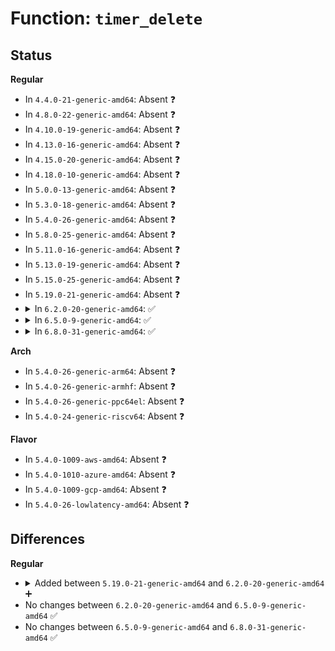 # Function: <code>timer_delete</code>

## Status
<b>Regular</b>
<ul>
<li>
In <code>4.4.0-21-generic-amd64</code>: Absent ❓
</li>
<li>
In <code>4.8.0-22-generic-amd64</code>: Absent ❓
</li>
<li>
In <code>4.10.0-19-generic-amd64</code>: Absent ❓
</li>
<li>
In <code>4.13.0-16-generic-amd64</code>: Absent ❓
</li>
<li>
In <code>4.15.0-20-generic-amd64</code>: Absent ❓
</li>
<li>
In <code>4.18.0-10-generic-amd64</code>: Absent ❓
</li>
<li>
In <code>5.0.0-13-generic-amd64</code>: Absent ❓
</li>
<li>
In <code>5.3.0-18-generic-amd64</code>: Absent ❓
</li>
<li>
In <code>5.4.0-26-generic-amd64</code>: Absent ❓
</li>
<li>
In <code>5.8.0-25-generic-amd64</code>: Absent ❓
</li>
<li>
In <code>5.11.0-16-generic-amd64</code>: Absent ❓
</li>
<li>
In <code>5.13.0-19-generic-amd64</code>: Absent ❓
</li>
<li>
In <code>5.15.0-25-generic-amd64</code>: Absent ❓
</li>
<li>
In <code>5.19.0-21-generic-amd64</code>: Absent ❓
</li>
<li>
<details>
<summary>In <code>6.2.0-20-generic-amd64</code>: ✅</summary>

```c
int timer_delete(struct timer_list * timer)
```

```json
{
  "name": "timer_delete",
  "collision_type": "Unique Global",
  "inline_type": "No",
  "funcs": [
    {
      "addr": 18446744071580774640,
      "name": "timer_delete",
      "external": true,
      "loc": "kernel/time/timer.c:1359",
      "file": "kernel/time/timer.c",
      "inline": "seen, unknown",
      "caller_inline": [],
      "caller_func": [
        "kernel/workqueue.c:try_to_grab_pending",
        "kernel/sched/build_utility.c:psi_trigger_destroy",
        "kernel/time/clocksource.c:clocksource_unbind",
        "kernel/time/clocksource.c:__clocksource_watchdog_kthread",
        "mm/page-writeback.c:laptop_sync_completion",
        "drivers/pci/hotplug/shpchp_hpc.c:hpc_release_ctlr",
        "drivers/tty/sysrq.c:sysrq_handle_keypress",
        "drivers/tty/sysrq.c:sysrq_handle_keypress",
        "drivers/tty/vt/vt.c:poke_blanked_console",
        "drivers/tty/serial/kgdb_nmi.c:kgdb_nmi_tty_shutdown",
        "drivers/usb/core/hcd.c:unlink1",
        "drivers/usb/dwc2/hcd.c:dwc2_hcd_free",
        "drivers/usb/dwc2/hcd_queue.c:dwc2_hcd_qh_add",
        "net/core/neighbour.c:pneigh_enqueue",
        "net/core/neighbour.c:neigh_proxy_process",
        "net/core/neighbour.c:neigh_proxy_process",
        "net/core/neighbour.c:neigh_destroy",
        "net/sched/sch_generic.c:dev_deactivate_many",
        "net/ipv4/igmp.c:ip_mc_down",
        "net/ipv4/igmp.c:ip_mc_down",
        "net/ipv4/igmp.c:__igmp_group_dropped",
        "net/ipv4/igmp.c:igmp_rcv",
        "net/ipv4/igmp.c:igmp_heard_query",
        "net/ipv4/igmp.c:igmp_heard_query",
        "net/ipv4/inet_fragment.c:inet_frag_destroy",
        "net/ipv4/inet_fragment.c:inet_frag_kill",
        "net/ipv4/ipmr.c:ipmr_mfc_add",
        "net/ipv4/ipmr.c:ipmr_mfc_add",
        "net/xfrm/xfrm_policy.c:xdst_queue_output",
        "net/xfrm/xfrm_policy.c:xfrm_policy_requeue",
        "net/xfrm/xfrm_policy.c:xfrm_policy_kill",
        "net/xfrm/xfrm_policy.c:xfrm_policy_kill",
        "net/xfrm/xfrm_policy.c:xfrm_policy_destroy",
        "net/xfrm/xfrm_policy.c:xfrm_policy_destroy",
        "net/ipv6/ip6_fib.c:fib6_run_gc",
        "net/ipv6/ip6_flowlabel.c:ip6_flowlabel_cleanup",
        "net/ipv6/ip6mr.c:ip6mr_mfc_add",
        "net/ipv6/ip6mr.c:ip6mr_mfc_add"
      ]
    }
  ],
  "symbols": [
    {
      "addr": 18446744071580774640,
      "name": "timer_delete",
      "section": ".text",
      "bind": "STB_GLOBAL",
      "size": 143
    }
  ]
}
```
</details>
</li>
<li>
<details>
<summary>In <code>6.5.0-9-generic-amd64</code>: ✅</summary>

```c
int timer_delete(struct timer_list * timer)
```

```json
{
  "name": "timer_delete",
  "collision_type": "Unique Global",
  "inline_type": "No",
  "funcs": [
    {
      "addr": 18446744071580857712,
      "name": "timer_delete",
      "external": true,
      "loc": "kernel/time/timer.c:1359",
      "file": "kernel/time/timer.c",
      "inline": "seen, unknown",
      "caller_inline": [],
      "caller_func": [
        "kernel/workqueue.c:try_to_grab_pending",
        "kernel/sched/build_utility.c:psi_trigger_destroy",
        "kernel/time/clocksource.c:clocksource_unbind",
        "kernel/time/clocksource.c:__clocksource_watchdog_kthread",
        "mm/page-writeback.c:laptop_sync_completion",
        "drivers/pci/hotplug/shpchp_hpc.c:hpc_release_ctlr",
        "drivers/tty/sysrq.c:sysrq_handle_keypress",
        "drivers/tty/sysrq.c:sysrq_handle_keypress",
        "drivers/tty/vt/vt.c:poke_blanked_console",
        "drivers/tty/serial/kgdb_nmi.c:kgdb_nmi_tty_shutdown",
        "drivers/usb/core/hcd.c:unlink1",
        "drivers/usb/dwc2/hcd.c:dwc2_hcd_free",
        "drivers/usb/dwc2/hcd_queue.c:dwc2_hcd_qh_add",
        "net/core/neighbour.c:pneigh_enqueue",
        "net/core/neighbour.c:neigh_proxy_process",
        "net/core/neighbour.c:neigh_proxy_process",
        "net/core/neighbour.c:neigh_destroy",
        "net/sched/sch_generic.c:dev_deactivate_many",
        "net/ipv4/igmp.c:ip_mc_down",
        "net/ipv4/igmp.c:ip_mc_down",
        "net/ipv4/igmp.c:__igmp_group_dropped",
        "net/ipv4/igmp.c:igmp_rcv",
        "net/ipv4/igmp.c:igmp_heard_query",
        "net/ipv4/igmp.c:igmp_heard_query",
        "net/ipv4/inet_fragment.c:inet_frag_destroy",
        "net/ipv4/inet_fragment.c:inet_frag_kill",
        "net/ipv4/ipmr.c:ipmr_mfc_add",
        "net/ipv4/ipmr.c:ipmr_mfc_add",
        "net/xfrm/xfrm_policy.c:xdst_queue_output",
        "net/xfrm/xfrm_policy.c:xfrm_policy_requeue",
        "net/xfrm/xfrm_policy.c:xfrm_policy_kill",
        "net/xfrm/xfrm_policy.c:xfrm_policy_kill",
        "net/xfrm/xfrm_policy.c:xfrm_policy_destroy",
        "net/xfrm/xfrm_policy.c:xfrm_policy_destroy",
        "net/ipv6/ip6_fib.c:fib6_run_gc",
        "net/ipv6/ip6_flowlabel.c:ip6_flowlabel_cleanup",
        "net/ipv6/ip6mr.c:ip6mr_mfc_add",
        "net/ipv6/ip6mr.c:ip6mr_mfc_add"
      ]
    }
  ],
  "symbols": [
    {
      "addr": 18446744071580857712,
      "name": "timer_delete",
      "section": ".text",
      "bind": "STB_GLOBAL",
      "size": 133
    }
  ]
}
```
</details>
</li>
<li>
<details>
<summary>In <code>6.8.0-31-generic-amd64</code>: ✅</summary>

```c
int timer_delete(struct timer_list * timer)
```

```json
{
  "name": "timer_delete",
  "collision_type": "Unique Global",
  "inline_type": "No",
  "funcs": [
    {
      "addr": 18446744071580947872,
      "name": "timer_delete",
      "external": true,
      "loc": "kernel/time/timer.c:1359",
      "file": "kernel/time/timer.c",
      "inline": "seen, unknown",
      "caller_inline": [],
      "caller_func": [
        "kernel/workqueue.c:try_to_grab_pending",
        "kernel/sched/build_utility.c:psi_trigger_destroy",
        "kernel/rcu/tree.c:nocb_gp_wait",
        "kernel/rcu/tree.c:nocb_gp_wait",
        "kernel/time/clocksource.c:clocksource_unbind",
        "kernel/time/clocksource.c:__clocksource_watchdog_kthread",
        "mm/page-writeback.c:laptop_sync_completion",
        "drivers/pci/hotplug/shpchp_hpc.c:hpc_release_ctlr",
        "drivers/tty/sysrq.c:sysrq_handle_keypress",
        "drivers/tty/sysrq.c:sysrq_handle_keypress",
        "drivers/tty/vt/vt.c:poke_blanked_console",
        "drivers/tty/serial/kgdb_nmi.c:kgdb_nmi_tty_shutdown",
        "drivers/usb/core/hcd.c:unlink1",
        "drivers/usb/dwc2/hcd.c:dwc2_hcd_free",
        "drivers/usb/dwc2/hcd_queue.c:dwc2_hcd_qh_add",
        "net/core/neighbour.c:pneigh_enqueue",
        "net/core/neighbour.c:neigh_proxy_process",
        "net/core/neighbour.c:neigh_proxy_process",
        "net/core/neighbour.c:neigh_destroy",
        "net/sched/sch_generic.c:dev_deactivate_many",
        "net/ipv4/igmp.c:ip_mc_down",
        "net/ipv4/igmp.c:ip_mc_down",
        "net/ipv4/igmp.c:__igmp_group_dropped",
        "net/ipv4/igmp.c:igmp_rcv",
        "net/ipv4/igmp.c:igmp_heard_query",
        "net/ipv4/igmp.c:igmp_heard_query",
        "net/ipv4/inet_fragment.c:inet_frag_destroy",
        "net/ipv4/inet_fragment.c:inet_frag_kill",
        "net/ipv4/ipmr.c:ipmr_mfc_add",
        "net/ipv4/ipmr.c:ipmr_mfc_add",
        "net/xfrm/xfrm_policy.c:xdst_queue_output",
        "net/xfrm/xfrm_policy.c:xfrm_policy_requeue",
        "net/xfrm/xfrm_policy.c:xfrm_policy_kill",
        "net/xfrm/xfrm_policy.c:xfrm_policy_kill",
        "net/xfrm/xfrm_policy.c:xfrm_policy_destroy",
        "net/xfrm/xfrm_policy.c:xfrm_policy_destroy",
        "net/ipv6/ip6_fib.c:fib6_run_gc",
        "net/ipv6/ip6_flowlabel.c:ip6_flowlabel_cleanup",
        "net/ipv6/ip6mr.c:ip6mr_mfc_add",
        "net/ipv6/ip6mr.c:ip6mr_mfc_add"
      ]
    }
  ],
  "symbols": [
    {
      "addr": 18446744071580947872,
      "name": "timer_delete",
      "section": ".text",
      "bind": "STB_GLOBAL",
      "size": 133
    }
  ]
}
```
</details>
</li>
</ul>
<b>Arch</b>
<ul>
<li>
In <code>5.4.0-26-generic-arm64</code>: Absent ❓
</li>
<li>
In <code>5.4.0-26-generic-armhf</code>: Absent ❓
</li>
<li>
In <code>5.4.0-26-generic-ppc64el</code>: Absent ❓
</li>
<li>
In <code>5.4.0-24-generic-riscv64</code>: Absent ❓
</li>
</ul>
<b>Flavor</b>
<ul>
<li>
In <code>5.4.0-1009-aws-amd64</code>: Absent ❓
</li>
<li>
In <code>5.4.0-1010-azure-amd64</code>: Absent ❓
</li>
<li>
In <code>5.4.0-1009-gcp-amd64</code>: Absent ❓
</li>
<li>
In <code>5.4.0-26-lowlatency-amd64</code>: Absent ❓
</li>
</ul>

## Differences
<b>Regular</b>
<ul>
<li>
<details>
<summary>Added between <code>5.19.0-21-generic-amd64</code> and <code>6.2.0-20-generic-amd64</code> ➕</summary>

```c
int timer_delete(struct timer_list * timer)
```
</details>
</li>
<li>
No changes between <code>6.2.0-20-generic-amd64</code> and <code>6.5.0-9-generic-amd64</code> ✅
</li>
<li>
No changes between <code>6.5.0-9-generic-amd64</code> and <code>6.8.0-31-generic-amd64</code> ✅
</li>
</ul>
